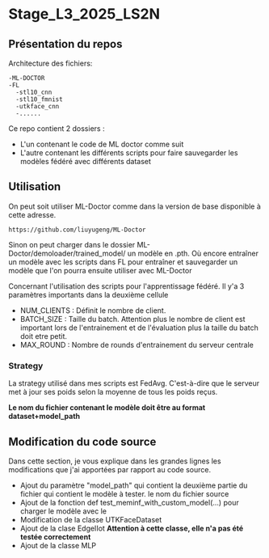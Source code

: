 # Stage_L3_2025_LS2N

## Présentation du repos
Architecture des fichiers:
```
-ML-DOCTOR
-FL
  -stl10_cnn
  -stl10_fmnist
  -utkface_cnn
  -......
```
Ce repo contient 2 dossiers : 
- L'un contenant le code de ML doctor comme suit
- L'autre contenant les différents scripts pour faire sauvegarder les modèles fédéré avec différents dataset

## Utilisation 

On peut soit utiliser ML-Doctor comme dans la version de base disponible à cette adresse.
```
https://github.com/liuyugeng/ML-Doctor
```
Sinon on peut charger dans le dossier ML-Doctor/demoloader/trained_model/ un modèle en .pth.
Où encore entraîner un modèle avec les scripts dans FL pour entraîner et sauvegarder un modèle que l'on pourra ensuite utiliser avec ML-Doctor

Concernant l'utilisation des scripts pour l'apprentissage fédéré. Il y'a 3 paramètres importants dans la deuxième cellule
- NUM_CLIENTS : Définit le nombre de client.
- BATCH_SIZE : Taille du batch. Attention plus le nombre de client est important lors de l'entrainement et de l'évaluation plus la taille du batch doit etre petit.
- MAX_ROUND : Nombre de rounds d'entrainement du serveur centrale

### Strategy
La strategy utilisé dans mes scripts est FedAvg. C'est-à-dire que le serveur met à jour ses poids selon la moyenne de tous les poids reçus.

**Le nom du fichier contenant le modèle doit être au format dataset+model_path**

## Modification du code source
Dans cette section, je vous explique dans les grandes lignes les modifications que j'ai apportées par rapport au code source.

- Ajout du paramètre "model_path" qui contient la deuxième partie du fichier qui contient le modèle à tester. le nom du fichier source
- Ajout de la fonction def test_meminf_with_custom_model(...) pour charger le modèle avec le 
- Modification de la classe UTKFaceDataset
- Ajout de la clase EdgeIIot **Attention à cette classe, elle n'a pas été testée correctement**
- Ajout de la classe MLP
